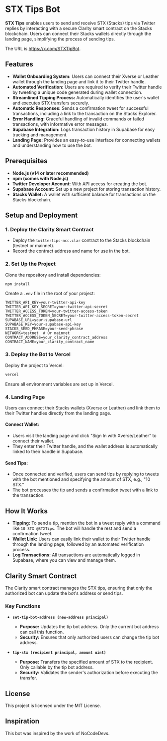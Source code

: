 # STX Tips Bot

**STX Tips** enables users to send and receive STX (Stacks) tips via Twitter replies by interacting with a secure Clarity smart contract on the Stacks blockchain. Users can connect their Stacks wallets directly through the landing page, simplifying the process of sending tips. 

The URL is https://x.com/STXTipBot.

## Features

- **Wallet Onboarding System:** Users can connect their Xverse or Leather wallet through the landing page and link it to their Twitter handle.
- **Automated Verification:** Users are required to verify their Twitter handle by tweeting a unique code generated during wallet connection.
- **Streamlined Tipping Process:** Automatically identifies the user's wallet and executes STX transfers securely.
- **Automatic Responses:** Sends a confirmation tweet for successful transactions, including a link to the transaction on the Stacks Explorer.
- **Error Handling:** Graceful handling of invalid commands or failed transactions, with informative error messages.
- **Supabase Integration:** Logs transaction history in Supabase for easy tracking and management.
- **Landing Page:** Provides an easy-to-use interface for connecting wallets and understanding how to use the bot.

## Prerequisites

- **Node.js (v14 or later recommended)**
- **npm (comes with Node.js)**
- **Twitter Developer Account:** With API access for creating the bot.
- **Supabase Account:** Set up a new project for storing transaction history.
- **Stacks Wallet:** A wallet with sufficient balance for transactions on the Stacks blockchain.

## Setup and Deployment

### 1. Deploy the Clarity Smart Contract

- Deploy the `twittertips-ncc.clar` contract to the Stacks blockchain (testnet or mainnet).
- Record the contract address and name for use in the bot.

### 2. Set Up the Project

Clone the repository and install dependencies:

```bash
npm install
```

Create a `.env` file in the root of your project:

```plaintext
TWITTER_API_KEY=your-twitter-api-key
TWITTER_API_KEY_SECRET=your-twitter-api-secret
TWITTER_ACCESS_TOKEN=your-twitter-access-token
TWITTER_ACCESS_TOKEN_SECRET=your-twitter-access-token-secret
SUPABASE_URL=your-supabase-url
SUPABASE_KEY=your-supabase-api-key
STACKS_SEED_PHRASE=your-seed-phrase
NETWORK=testnet  # Or mainnet
CONTRACT_ADDRESS=your_clarity_contract_address
CONTRACT_NAME=your_clarity_contract_name
```

### 3. Deploy the Bot to Vercel

Deploy the project to Vercel:

```bash
vercel
```

Ensure all environment variables are set up in Vercel.

### 4. Landing Page

Users can connect their Stacks wallets (Xverse or Leather) and link them to their Twitter handles directly from the landing page.

#### **Connect Wallet:**

- Users visit the landing page and click "Sign In with Xverse/Leather" to connect their wallet.
- They enter their Twitter handle, and the wallet address is automatically linked to their handle in Supabase.

#### **Send Tips:**

- Once connected and verified, users can send tips by replying to tweets with the bot mentioned and specifying the amount of STX, e.g., "10 STX."
- The bot processes the tip and sends a confirmation tweet with a link to the transaction.

## How It Works

- **Tipping:** To send a tip, mention the bot in a tweet reply with a command like `10 STX @STXTips`. The bot will handle the rest and send a confirmation tweet.
- **Wallet Link:** Users can easily link their wallet to their Twitter handle through the landing page, followed by an automated verification process.
- **Log Transactions:** All transactions are automatically logged in Supabase, where you can view and manage them.

## Clarity Smart Contract

The Clarity smart contract manages the STX tips, ensuring that only the authorized bot can update the bot's address or send tips.

### Key Functions

- **`set-tip-bot-address (new-address principal)`**
  - **Purpose:** Updates the tip bot address. Only the current bot address can call this function.
  - **Security:** Ensures that only authorized users can change the tip bot address.
  
- **`tip-stx (recipient principal, amount uint)`**
  - **Purpose:** Transfers the specified amount of STX to the recipient. Only callable by the tip bot address.
  - **Security:** Validates the sender's authorization before executing the transfer.

## License

This project is licensed under the MIT License.

## Inspiration

This bot was inspired by the work of NoCodeDevs.

